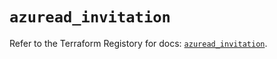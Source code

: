 # `azuread_invitation`

Refer to the Terraform Registory for docs: [`azuread_invitation`](https://registry.terraform.io/providers/hashicorp/azuread/2.47.0/docs/resources/invitation).
